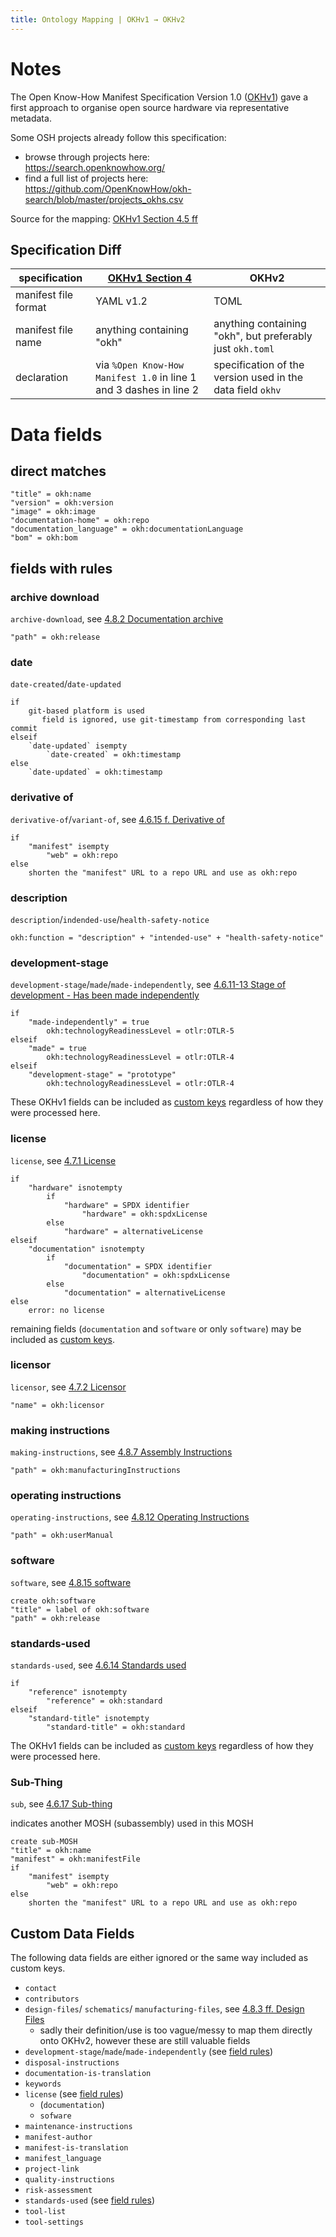 ```yaml
---
title: Ontology Mapping | OKHv1 → OKHv2
---
```


# Notes

The Open Know-How Manifest Specification Version 1.0 ([OKHv1](https://app.standardsrepo.com/MakerNetAlliance/OpenKnowHow/src/branch/master/1)) gave a first approach to organise open source hardware via representative metadata.

Some OSH projects already follow this specification:

- browse through projects here:\
    <https://search.openknowhow.org/>
- find a full list of projects here:\
    <https://github.com/OpenKnowHow/okh-search/blob/master/projects_okhs.csv>

Source for the mapping: [OKHv1 Section 4.5 ff](https://app.standardsrepo.com/MakerNetAlliance/OpenKnowHow/src/branch/master/1#d1e6bbfa-c5a8-4570-aba1-051898e1acf6)

## Specification Diff

| specification | [OKHv1 Section 4](https://app.standardsrepo.com/MakerNetAlliance/OpenKnowHow/src/branch/master/1#e5a867ac-034f-4e91-aa20-32bb75143b47) | OKHv2 |
|---|---|---|
| manifest file format | YAML v1.2 | TOML |
| manifest file name | anything containing "okh" | anything containing "okh", but preferably just `okh.toml` |
| declaration | via `%Open Know-How Manifest 1.0` in line 1 and 3 dashes in line 2 | specification of the version used in the data field `okhv` |

# Data fields

## direct matches

```
"title" = okh:name
"version" = okh:version
"image" = okh:image
"documentation-home" = okh:repo
"documentation_language" = okh:documentationLanguage
"bom" = okh:bom
```

##  fields with rules

### archive download

`archive-download`, see [4.8.2 Documentation archive](https://app.standardsrepo.com/MakerNetAlliance/OpenKnowHow/src/branch/master/1#d1e6bbfa-c5a8-4570-aba1-051898e1acf6)

```
"path" = okh:release
```

### date

`date-created`/`date-updated`

```
if
    git-based platform is used
       field is ignored, use git-timestamp from corresponding last commit
elseif
    `date-updated` isempty
        `date-created` = okh:timestamp
else
    `date-updated` = okh:timestamp
```

### derivative of

`derivative-of`/`variant-of`, see [4.6.15 f. Derivative of](https://app.standardsrepo.com/MakerNetAlliance/OpenKnowHow/src/branch/master/1#d1e6bbfa-c5a8-4570-aba1-051898e1acf6)

```
if
    "manifest" isempty
        "web" = okh:repo
else
    shorten the "manifest" URL to a repo URL and use as okh:repo
```

### description

`description`/`indended-use`/`health-safety-notice`

```
okh:function = "description" + "intended-use" + "health-safety-notice"
```

### development-stage

`development-stage`/`made`/`made-independently`, see [4.6.11-13 Stage of development - Has been made independently](https://app.standardsrepo.com/MakerNetAlliance/OpenKnowHow/src/branch/master/1#d1e6bbfa-c5a8-4570-aba1-051898e1acf6)

```
if
    "made-independently" = true
        okh:technologyReadinessLevel = otlr:OTLR-5
elseif
    "made" = true
        okh:technologyReadinessLevel = otlr:OTLR-4
elseif
    "development-stage" = "prototype"
        okh:technologyReadinessLevel = otlr:OTLR-4
```

These OKHv1 fields can be included as [custom keys](#custom-keys) regardless of how they were processed here.

### license

`license`, see [4.7.1 License](https://app.standardsrepo.com/MakerNetAlliance/OpenKnowHow/src/branch/master/1#d1e6bbfa-c5a8-4570-aba1-051898e1acf6)

```
if
    "hardware" isnotempty
        if
            "hardware" = SPDX identifier
                "hardware" = okh:spdxLicense
        else
            "hardware" = alternativeLicense
elseif
    "documentation" isnotempty
        if
            "documentation" = SPDX identifier
                "documentation" = okh:spdxLicense
        else
            "documentation" = alternativeLicense
else
    error: no license
```
remaining fields (`documentation` and `software` or only `software`) may be included as [custom keys](#custom-keys).

### licensor

`licensor`, see [4.7.2 Licensor](https://app.standardsrepo.com/MakerNetAlliance/OpenKnowHow/src/branch/master/1#d1e6bbfa-c5a8-4570-aba1-051898e1acf6)

```
"name" = okh:licensor
```

### making instructions

`making-instructions`, see [4.8.7 Assembly Instructions](https://app.standardsrepo.com/MakerNetAlliance/OpenKnowHow/src/branch/master/1#d1e6bbfa-c5a8-4570-aba1-051898e1acf6)

```
"path" = okh:manufacturingInstructions
```

### operating instructions

`operating-instructions`, see [4.8.12 Operating Instructions](https://app.standardsrepo.com/MakerNetAlliance/OpenKnowHow/src/branch/master/1#d1e6bbfa-c5a8-4570-aba1-051898e1acf6)

```
"path" = okh:userManual
```

### software

`software`, see [4.8.15 software](https://app.standardsrepo.com/MakerNetAlliance/OpenKnowHow/src/branch/master/1#d1e6bbfa-c5a8-4570-aba1-051898e1acf6)

```
create okh:software
"title" = label of okh:software
"path" = okh:release
```

### standards-used

`standards-used`, see [4.6.14 Standards used](https://app.standardsrepo.com/MakerNetAlliance/OpenKnowHow/src/branch/master/1#d1e6bbfa-c5a8-4570-aba1-051898e1acf6)

```
if
    "reference" isnotempty
        "reference" = okh:standard
elseif
    "standard-title" isnotempty
        "standard-title" = okh:standard
```
The OKHv1 fields can be included as [custom keys](#custom-keys) regardless of how they were processed here.

###  Sub-Thing

`sub`, see [4.6.17 Sub-thing](https://app.standardsrepo.com/MakerNetAlliance/OpenKnowHow/src/branch/master/1#d1e6bbfa-c5a8-4570-aba1-051898e1acf6)

indicates another MOSH (subassembly) used in this MOSH

```
create sub-MOSH
"title" = okh:name
"manifest" = okh:manifestFile
if
    "manifest" isempty
        "web" = okh:repo
else
    shorten the "manifest" URL to a repo URL and use as okh:repo
```

## Custom Data Fields

The following data fields are either ignored or the same way included as custom keys.

- `contact`
- `contributors`
- `design-files`/ `schematics`/ `manufacturing-files`, see [4.8.3 ff. Design Files](https://app.standardsrepo.com/MakerNetAlliance/OpenKnowHow/src/branch/master/1#d1e6bbfa-c5a8-4570-aba1-051898e1acf6)
    - sadly their definition/use is too vague/messy to map them directly onto OKHv2, however these are still valuable fields
- `development-stage`/`made`/`made-independently` (see [field rules](#development-stage))
- `disposal-instructions`
- `documentation-is-translation`
- `keywords`
- `license` (see [field rules](#license))
    - (`documentation`)
    - `sofware`
- `maintenance-instructions`
- `manifest-author`
- `manifest-is-translation`
- `manifest_language`
- `project-link`
- `quality-instructions`
- `risk-assessment`
- `standards-used` (see [field rules](#standards-used))
- `tool-list`
- `tool-settings`
